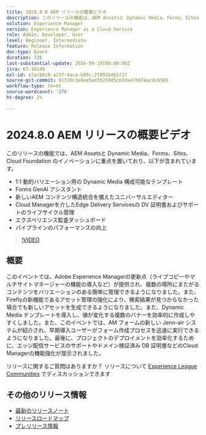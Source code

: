 ```yaml
---
title: 2024.8.0 AEM リリースの概要ビデオ
description: このリリースの機能は、AEM Assetsと Dynamic Media、Forms、Sites、Cloud Foundation のイノベーションに重点を置いており、以下が含まれています。1:1 の動的バリエーション用 Dynamic Media コンポーザブルテンプレート Forms GenAI Assistant ユニバーサルエディターと新しいAEM コンテンツ構造の統合​DV 証明書のライフサイクルの管理およびCloud Manager Experience Audit Dashboard を使用したEdge Delivery Servicesのサポート パイプラインパフォーマンスの向上
solution: Experience Manager
version: Experience Manager as a Cloud Service
role: Admin, Developer, User
level: Beginner, Intermediate
feature: Release Information
doc-type: Event
duration: 726
last-substantial-update: 2024-09-10T00:00:00Z
jira: KT-16149
exl-id: e7acb6c8-a23f-4aca-b80c-2f092bd61f27
source-git-commit: 91f20c3e9ee5ae5b259d5cb3da476974acdc6585
workflow-type: tm+mt
source-wordcount: '276'
ht-degree: 2%

---
```


# 2024.8.0 AEM リリースの概要ビデオ

このリリースの機能では、AEM Assetsと Dynamic Media、Forms、Sites、Cloud Foundation のイノベーションに重点を置いており、以下が含まれています。

* 1:1 動的バリエーション用の Dynamic Media 構成可能なテンプレート
* Forms GenAI アシスタント
* 新しいAEM コンテンツ構造統合を備えたユニバーサルエディター&#x200B;
* Cloud Managerを介したEdge Delivery Servicesの DV 証明書およびサポートのライフサイクル管理
* エクスペリエンス監査ダッシュボード
* パイプラインのパフォーマンスの向上

>[!VIDEO](https://video.tv.adobe.com/v/3433381/?learn=on)

## 概要

このイベントでは、Adobe Experience Managerの更新点（ライブコピーやマルチサイトマネージャーの機能の導入など）が提供され、複数の場所にまたがるコンテンツをバリエーションのある簡単に管理できるようになりました。&#x200B; また、Fireflyの新機能であるアセット管理の強化により、検索結果が見つからなかった場合でも新しいアセットを生成できるようになりました。&#x200B; また、Dynamic Media テンプレートを導入し、値が変化する複数のバナーを効率的に作成しやすくしました。&#x200B; また、このイベントでは、AM フォームの新しい Jenn-air システムが紹介され、早期導入ユーザーがフォーム作成プロセスを迅速に実行できるようになりました。&#x200B; 最後に、プロジェクトのデプロイメントを効率化するために、エッジ配信サービスのサポートやドメイン検証済み DB 証明書などのCloud Managerの機能強化が提示されました。&#x200B;

リリースに関するご質問はありますか？  リリースについて [Experience League Communities](https://adobe.ly/4egoWgm) でディスカッションできます

## その他のリリース情報

* [最新のリリースノート](https://experienceleague.adobe.com/docs/experience-manager-cloud-service/content/release-notes/home.html?lang=ja)
* [ リリースロードマップ ](https://experienceleague.adobe.com/docs/experience-manager-release-information/aem-release-updates/update-releases-roadmap.html?lang=ja)
* [ プレリリース情報 ](https://experienceleague.adobe.com/docs/experience-manager-cloud-service/content/release-notes/prerelease.html?lang=ja)
